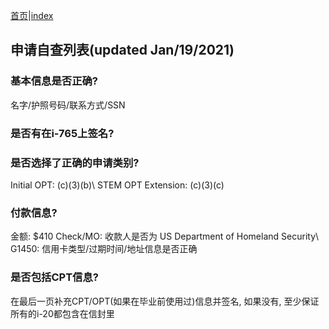 [首页](https://ion2014.github.io/OPTActionLogs/index_ch)|[index](https://ion2014.github.io/OPTActionLogs)
## 申请自查列表(updated Jan/19/2021)

### 基本信息是否正确?
名字/护照号码/联系方式/SSN

### 是否有在i-765上签名?

### 是否选择了正确的申请类别?
Initial OPT: (c)(3)(b)\\
STEM OPT Extension: (c)(3)(c) 

### 付款信息?
金额: $410
Check/MO: 收款人是否为 US Department of Homeland Security\\
G1450: 信用卡类型/过期时间/地址信息是否正确

### 是否包括CPT信息?
在最后一页补充CPT/OPT(如果在毕业前使用过)信息并签名, 如果没有, 至少保证所有的i-20都包含在信封里